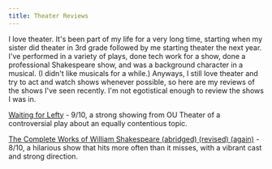 ```yaml
---
title: Theater Reviews
---
```


I love theater. It's been part of my life for a very long time, starting when my sister did theater in 3rd grade followed by me starting theater the next year. I've performed in a variety of plays, done tech work for a show, done a professional Shakespeare show, and was a background character in a musical. (I didn't like musicals for a while.) Anyways, I still love theater and try to act and watch shows whenever possible, so here are my reviews of the shows I've seen recently. I'm not egotistical enough to review the shows I was in.

[Waiting for Lefty](https://rosemarysprigs.netlify.app/waitingforlefty) - 9/10, a strong showing from OU Theater of a controversial play about an equally contentious topic.

[The Complete Works of William Shakespeare (abridged) (revised) (again)](https://rosemarysprigs.netlify.app/tcwows-a-r-a) - 8/10, a hilarious show that hits more often than it misses, with a vibrant cast and strong direction.
